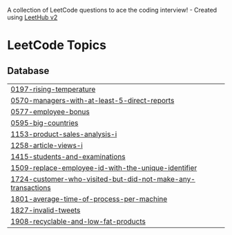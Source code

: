 A collection of LeetCode questions to ace the coding interview! - Created using [LeetHub v2](https://github.com/arunbhardwaj/LeetHub-2.0)
<!---LeetCode Topics Start-->
# LeetCode Topics
## Database
|  |
| ------- |
| [0197-rising-temperature](https://github.com/ArtarMatcee/LeetCode/tree/master/0197-rising-temperature) |
| [0570-managers-with-at-least-5-direct-reports](https://github.com/ArtarMatcee/LeetCode/tree/master/0570-managers-with-at-least-5-direct-reports) |
| [0577-employee-bonus](https://github.com/ArtarMatcee/LeetCode/tree/master/0577-employee-bonus) |
| [0595-big-countries](https://github.com/ArtarMatcee/LeetCode/tree/master/0595-big-countries) |
| [1153-product-sales-analysis-i](https://github.com/ArtarMatcee/LeetCode/tree/master/1153-product-sales-analysis-i) |
| [1258-article-views-i](https://github.com/ArtarMatcee/LeetCode/tree/master/1258-article-views-i) |
| [1415-students-and-examinations](https://github.com/ArtarMatcee/LeetCode/tree/master/1415-students-and-examinations) |
| [1509-replace-employee-id-with-the-unique-identifier](https://github.com/ArtarMatcee/LeetCode/tree/master/1509-replace-employee-id-with-the-unique-identifier) |
| [1724-customer-who-visited-but-did-not-make-any-transactions](https://github.com/ArtarMatcee/LeetCode/tree/master/1724-customer-who-visited-but-did-not-make-any-transactions) |
| [1801-average-time-of-process-per-machine](https://github.com/ArtarMatcee/LeetCode/tree/master/1801-average-time-of-process-per-machine) |
| [1827-invalid-tweets](https://github.com/ArtarMatcee/LeetCode/tree/master/1827-invalid-tweets) |
| [1908-recyclable-and-low-fat-products](https://github.com/ArtarMatcee/LeetCode/tree/master/1908-recyclable-and-low-fat-products) |
<!---LeetCode Topics End-->